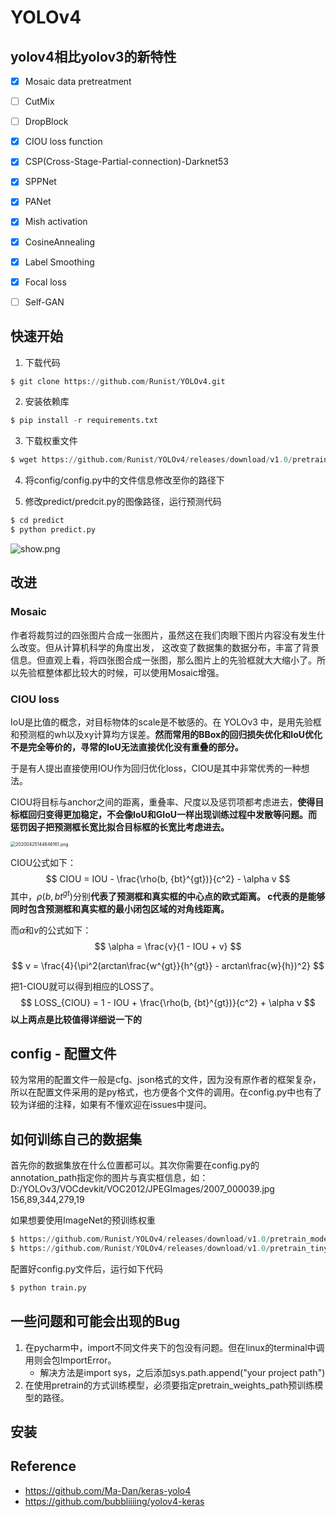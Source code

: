 # YOLOv4

## yolov4相比yolov3的新特性

- [x] Mosaic data pretreatment
- [ ] CutMix
- [ ] DropBlock
- [x] CIOU loss function
- [x] CSP(Cross-Stage-Partial-connection)-Darknet53
- [x] SPPNet
- [x] PANet
- [x] Mish activation
- [x] CosineAnnealing
- [x] Label Smoothing
- [x] Focal loss
- [ ] Self-GAN



## 快速开始

1. 下载代码

```python
$ git clone https://github.com/Runist/YOLOv4.git
```

2. 安装依赖库

```python
$ pip install -r requirements.txt
```

3. 下载权重文件

```python
$ wget https://github.com/Runist/YOLOv4/releases/download/v1.0/pretrain_model.h5   
```

4. 将config/config.py中的文件信息修改至你的路径下

5. 修改predict/predcit.py的图像路径，运行预测代码

```python
$ cd predict
$ python predict.py
```


![show.png](https://i.loli.net/2020/09/04/pRtZ5FYhNc72olu.png)



## 改进

### Mosaic

作者将裁剪过的四张图片合成一张图片，虽然这在我们肉眼下图片内容没有发生什么改变。但从计算机科学的角度出发， 这改变了数据集的数据分布，丰富了背景信息。但直观上看，将四张图合成一张图，那么图片上的先验框就大大缩小了。所以先验框整体都比较大的时候，可以使用Mosaic增强。

### CIOU loss

IoU是比值的概念，对目标物体的scale是不敏感的。在 YOLOv3 中，是用先验框和预测框的wh以及xy计算均方误差。**然而常用的BBox的回归损失优化和IoU优化不是完全等价的，寻常的IoU无法直接优化没有重叠的部分。**

于是有人提出直接使用IOU作为回归优化loss，CIOU是其中非常优秀的一种想法。

CIOU将目标与anchor之间的距离，重叠率、尺度以及惩罚项都考虑进去，**使得目标框回归变得更加稳定，不会像IoU和GIoU一样出现训练过程中发散等问题。而惩罚因子把预测框长宽比拟合目标框的长宽比考虑进去。**

<img src="https://i.loli.net/2020/09/02/wtRgoajvGnq52AZ.png" alt="20200425144646161.png" style="zoom:50%;" />

CIOU公式如下：
$$
CIOU = IOU -  \frac{\rho(b, {bt}^{gt})}{c^2} - \alpha v
$$
其中，$\rho(b, {bt}^{gt})$分别**代表了预测框和真实框的中心点的欧式距离。 c代表的是能够同时包含预测框和真实框的最小闭包区域的对角线距离。**

而$\alpha$和$v$的公式如下：
$$
\alpha = \frac{v}{1 - IOU + v}
$$

$$
v = \frac{4}{\pi^2(arctan\frac{w^{gt}}{h^{gt}} - arctan\frac{w}{h})^2}
$$

把1-CIOU就可以得到相应的LOSS了。
$$
LOSS_{CIOU} = 1 - IOU + \frac{\rho(b, {bt}^{gt})}{c^2} + \alpha v
$$
**以上两点是比较值得详细说一下的**



## config - 配置文件

较为常用的配置文件一般是cfg、json格式的文件，因为没有原作者的框架复杂，所以在配置文件采用的是py格式，也方便各个文件的调用。在config.py中也有了较为详细的注释，如果有不懂欢迎在issues中提问。



## 如何训练自己的数据集

首先你的数据集放在什么位置都可以。其次你需要在config.py的annotation_path指定你的图片与真实框信息，如：D:/YOLOv3/VOCdevkit/VOC2012/JPEGImages/2007_000039.jpg 156,89,344,279,19

如果想要使用ImageNet的预训练权重

```python
$ https://github.com/Runist/YOLOv4/releases/download/v1.0/pretrain_model.h5
$ https://github.com/Runist/YOLOv4/releases/download/v1.0/pretrain_tiny_model.h5
```

配置好config.py文件后，运行如下代码

```python
$ python train.py
```



## 一些问题和可能会出现的Bug

1. 在pycharm中，import不同文件夹下的包没有问题。但在linux的terminal中调用则会包ImportError。
	- 解决方法是import sys，之后添加sys.path.append("your project path")
2. 在使用pretrain的方式训练模型，必须要指定pretrain_weights_path预训练模型的路径。

## 安装



## Reference

- https://github.com/Ma-Dan/keras-yolo4
- https://github.com/bubbliiiing/yolov4-keras